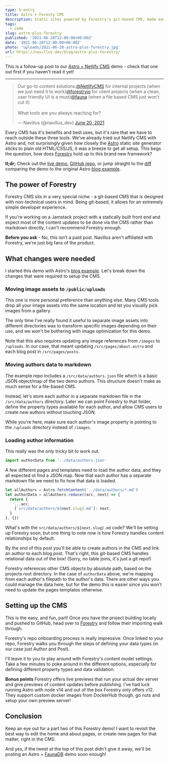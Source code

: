 ```yaml
---
type: h-entry
title: Astro + Foresty CMS
description: Static sites powered by Forestry's git-based CMS, made easy.
tags:
  - code
slug: astro-plus-forestry
published: '2021-06-28T12:00:00+00:00Z'
date: '2021-06-28T12:00:00+00:00Z'
photo: 'uploads/2021-06-28-astro-plus-forestry.jpg'
url: https://navillus.dev/blog/astro-plus-forestry/
---
```


This is a follow-up post to our [Astro + Netlify CMS](/blog/astro-plus-netlify-cms) demo - check that one out first if you haven't read it yet!

---

<blockquote class="twitter-tweet"><p lang="en" dir="ltr">Our go-to content solutions:<a href="https://twitter.com/NetlifyCMS?ref_src=twsrc%5Etfw">@NetlifyCMS</a> for internal projects (when we just need it to work)<a href="https://twitter.com/forestryio?ref_src=twsrc%5Etfw">@forestryio</a> for client projects (when a clean, user friendly UI is a must)<a href="https://twitter.com/fauna?ref_src=twsrc%5Etfw">@fauna</a> (when a file based CMS just won&#39;t cut it)<br><br>What tools are you always reaching for?</p>&mdash; Navillus (@navillus_dev) <a href="https://twitter.com/navillus_dev/status/1406690186189328384?ref_src=twsrc%5Etfw">June 20, 2021</a></blockquote> <script async src="https://platform.twitter.com/widgets.js" charset="utf-8"></script>

Every CMS has it's benefits and best uses, but it's rare that we have to reach outside these three tools. We've already tried out Netlify CMS with Astro and, not surprisingly given how closely the [Astro](https://astro.build) static site generator sticks to plain old HTML/CSS/JS, it was a breeze to get all setup. This begs the question, how does [Forestry](https://forestry.io/) hold up to this brand new framework?

**tl;dr;** Check out the [live demo](https://demo-astro-forestry.netlify.app), [GitHub repo](https://github.com/Navillus-BV/demo-astro-forestry), or jump straight to the [diff](https://github.com/navillus-bv/demo-astro-forestry/compare/8b8ab5527738d0575a4aa7509ab5c4e605b64736...0aecbd42aaa1dc3bf21b0e0ad93e08fe47e4533b) comparing the demo to the original Astro [blog example](https://github.com/snowpackjs/astro/tree/main/examples/blog).

## The power of Forestry

Forestry CMS sits in a very special niche - a git-based CMS that is designed with non-technical users in mind. Being git-based, it allows for an extremely simple developer experience.

If you're working on a Jamstack project with a statically built front end and expect most of the content updates to be done via the CMS rather than markdown directly, I can't recommend Forestry enough.

**Before you ask** - No, this isn't a paid post. Navillus aren't affiliated with Forestry, we're just big fans of the product.

## What changes were needed

I started this demo with Astro's [blog example](https://github.com/snowpackjs/astro/tree/main/examples/blog). Let's break down the changes that were required to setup the CMS.

### Moving image assets to `/public/uploads`

This one is more personal preference than anything else. Many CMS tools drop all your image assets into the same location and let you visually pick images from a gallery.

The only time I've really found it useful to separate image assets into different directories was to transform specific images depending on their use, and we won't be bothering with image optimization for this demo.

Note that this also requires updating any image references from `/images` to `/uploads`. In our case, that meant updating `/src/pages/about.astro` and each blog post in `/src/pages/posts`.

### Moving authors data to markdown

The example repo includes a `/src/data/authors.json` file which is a basic JSON object/map of the two demo authors. This structure doesn't make as much sense for a file-based CMS.

Instead, let's store each author in a separate markdown file in the `/src/data/authors` directory. Later we can point Forestry to that folder, define the property types available for each author, and allow CMS users to create new authors without touching JSON.

While you're here, make sure each author's image property is pointing to the `/uploads` directory instead of `/images`.

### Loading author information

This really was the only tricky bit to work out.

```js
import authorData from '../data/authors.json'
```

A few different pages and templates need to load the author data, and they all expected ot find a JSON map. Now that each author has a separate markdown file we need to fix how that data is loaded.

```js
let allAuthors = Astro.fetchContent('../data/authors/*.md')
let authorData = allAuthors.reduce((acc, next) => {
  return {
    ...acc,
    [`src/data/authors/${next.slug}.md`]: next,
  }
}, {})
```

What's with the `src/data/authors/${next.slug}.md` code? We'll be setting up Forestry soon, but one thing to note now is how Forestry handles content relationships by default.

By the end of this post you'll be able to create authors in the CMS and link an author to each blog post. That's right, this git-based CMS handles relational data out of the box! (Sorry, no table joins, it's just a git repo!)

Forestry references other CMS objects by absolute path, based on the projects root directory. In the case of `authorData` above, we're mapping from each author's filepath to the author's data. There are other ways you could manage the data here, but for the demo this is easier since you won't need to update the pages templates otherwise.

## Setting up the CMS

This is the easy, and fun, part! Once you have the project building locally and pushed to GitHub, head over to [Forestry](https://forestry.io) and follow their importing walk through.

Forestry's repo onboarding process is really impressive. Once linked to your repo, Forestry walks you through the steps of defining your data types (in our case just Author and Post).

I'll leave it to you to play around with Forestry's content model settings. Take a few minutes to poke around in the different options, especially for defining different property types and data validation.

**Bonus points** Forestry offers live previews that run your actual dev server and give previews of content updates before publishing. I've had luck running Astro with node v14 and out of the box Forestry only offers v12. They support custom docker images from DockerHub though, go nuts and setup your own preview server!

## Conclusion

Keep an eye out for a part two of this Forestry demo! I want to revisit the best way to edit the home and about pages, or create new pages for that matter, right in the CMS.

And yes, if the tweet at the top of this post didn't give it away, we'll be posting an Astro + [FaunaDB](https://fauna.com/) demo soon enough!
